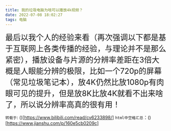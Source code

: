 ```yaml
---
title: 我的垃圾电脑为啥可以播放4k视频？
date: 2022-07-08 18:02:27
tags: 电脑
---
```


<font size=5>最后以我个人的经验来看（再次强调以下都是基于互联网上各类传播的经验，与理论并不是那么紧密），播放设备与片源的分辨率差距在3倍大概是人眼能分辨的极限，比如一个720p的屏幕（常见垃圾笔记本），放4K仍然比放1080p有肉眼可见的提升，但是放8K比放4K就看不出来啥了，所以说分辨率高真的很有用！</font>

`转载于`: ()[https://www.bilibili.com/read/cv6233898/]
`html中空格汇总`：()[https://www.jianshu.com/p/160e5cb0209c]
